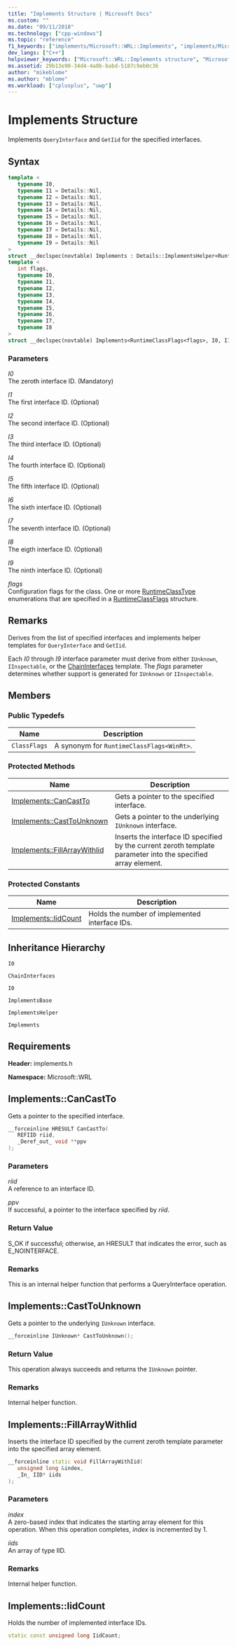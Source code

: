 ```yaml
---
title: "Implements Structure | Microsoft Docs"
ms.custom: ""
ms.date: "09/11/2018"
ms.technology: ["cpp-windows"]
ms.topic: "reference"
f1_keywords: ["implements/Microsoft::WRL::Implements", "implements/Microsoft::WRL::Implements::CanCastTo", "implements/Microsoft::WRL::Implements::CastToUnknown", "implements/Microsoft::WRL::Implements::FillArrayWithIid", "implements/Microsoft::WRL::Implements::IidCount"]
dev_langs: ["C++"]
helpviewer_keywords: ["Microsoft::WRL::Implements structure", "Microsoft::WRL::Implements::CanCastTo method", "Microsoft::WRL::Implements::CastToUnknown method", "Microsoft::WRL::Implements::FillArrayWithIid method", "Microsoft::WRL::Implements::IidCount method"]
ms.assetid: 29b13e90-34d4-4a0b-babd-5187c9eb0c36
author: "mikeblome"
ms.author: "mblome"
ms.workload: ["cplusplus", "uwp"]
---
```

# Implements Structure

Implements `QueryInterface` and `GetIid` for the specified interfaces.

## Syntax

```cpp
template <
   typename I0,
   typename I1 = Details::Nil,
   typename I2 = Details::Nil,
   typename I3 = Details::Nil,
   typename I4 = Details::Nil,
   typename I5 = Details::Nil,
   typename I6 = Details::Nil,
   typename I7 = Details::Nil,
   typename I8 = Details::Nil,
   typename I9 = Details::Nil
>
struct __declspec(novtable) Implements : Details::ImplementsHelper<RuntimeClassFlags<WinRt>, typename Details::InterfaceListHelper<I0, I1, I2, I3, I4, I5, I6, I7, I8, I9>::TypeT>, Details::ImplementsBase;
template <
   int flags,
   typename I0,
   typename I1,
   typename I2,
   typename I3,
   typename I4,
   typename I5,
   typename I6,
   typename I7,
   typename I8
>
struct __declspec(novtable) Implements<RuntimeClassFlags<flags>, I0, I1, I2, I3, I4, I5, I6, I7, I8> : Details::ImplementsHelper<RuntimeClassFlags<flags>, typename Details::InterfaceListHelper<I0, I1, I2, I3, I4, I5, I6, I7, I8>::TypeT>, Details::ImplementsBase;
```

### Parameters

*I0*  
The zeroth interface ID. (Mandatory)

*I1*  
The first interface ID. (Optional)

*I2*  
The second interface ID. (Optional)

*I3*  
The third interface ID. (Optional)

*I4*  
The fourth interface ID. (Optional)

*I5*  
The fifth interface ID. (Optional)

*I6*  
The sixth interface ID. (Optional)

*I7*  
The seventh interface ID. (Optional)

*I8*  
The eigth interface ID. (Optional)

*I9*  
The ninth interface ID. (Optional)

*flags*  
Configuration flags for the class. One or more [RuntimeClassType](../windows/runtimeclasstype-enumeration.md) enumerations that are specified in a [RuntimeClassFlags](../windows/runtimeclassflags-structure.md) structure.

## Remarks

Derives from the list of specified interfaces and implements helper templates for `QueryInterface` and `GetIid`.

Each *I0* through *I9* interface parameter must derive from either `IUnknown`, `IInspectable`, or the [ChainInterfaces](../windows/chaininterfaces-structure.md) template. The *flags* parameter determines whether support is generated for `IUnknown` or `IInspectable`.

## Members

### Public Typedefs

| Name        | Description                               |
| ----------- | ----------------------------------------- |
| `ClassFlags`| A synonym for `RuntimeClassFlags<WinRt>`. |

### Protected Methods

| Name                                              | Description                                                                                                   |
| ------------------------------------------------- | ------------------------------------------------------------------------------------------------------------- |
| [Implements::CanCastTo](#cancastto)               | Gets a pointer to the specified interface.                                                                    |
| [Implements::CastToUnknown](#casttounknown)       | Gets a pointer to the underlying `IUnknown` interface.                                                        |
| [Implements::FillArrayWithIid](#fillarraywithiid) | Inserts the interface ID specified by the current zeroth template parameter into the specified array element. |

### Protected Constants

| Name                              | Description                                    |
| --------------------------------- | ---------------------------------------------- |
| [Implements::IidCount](#iidcount) | Holds the number of implemented interface IDs. |

## Inheritance Hierarchy

`I0`

`ChainInterfaces`

`I0`

`ImplementsBase`

`ImplementsHelper`

`Implements`

## Requirements

**Header:** implements.h

**Namespace:** Microsoft::WRL

## <a name="cancastto"></a>Implements::CanCastTo

Gets a pointer to the specified interface.

```cpp
__forceinline HRESULT CanCastTo(
   REFIID riid,
   _Deref_out_ void **ppv
);
```

### Parameters

*riid*  
A reference to an interface ID.

*ppv*  
If successful, a pointer to the interface specified by *riid*.

### Return Value

S_OK if successful; otherwise, an HRESULT that indicates the error, such as E_NOINTERFACE.

### Remarks

This is an internal helper function that performs a QueryInterface operation.

## <a name="casttounknown"></a>Implements::CastToUnknown

Gets a pointer to the underlying `IUnknown` interface.

```cpp
__forceinline IUnknown* CastToUnknown();
```

### Return Value

This operation always succeeds and returns the `IUnknown` pointer.

### Remarks

Internal helper function.

## <a name="fillarraywithiid"></a>Implements::FillArrayWithIid

Inserts the interface ID specified by the current zeroth template parameter into the specified array element.

```cpp
__forceinline static void FillArrayWithIid(
   unsigned long &index,
   _In_ IID* iids
);
```

### Parameters

*index*  
A zero-based index that indicates the starting array element for this operation. When this operation completes, *index* is incremented by 1.

*iids*  
An array of type IID.

### Remarks

Internal helper function.

## <a name="iidcount"></a>Implements::IidCount

Holds the number of implemented interface IDs.

```cpp
static const unsigned long IidCount;
```

